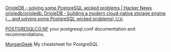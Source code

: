 
[OrioleDB - solving some PostgreSQL wicked problems | Hacker News](https://news.ycombinator.com/item?id=30462695)
[orioledb/orioledb: OrioleDB - building a modern cloud-native storage engine (... and solving some PostgreSQL wicked problems)  🇺🇦](https://github.com/orioledb/orioledb)

[POSTGRESQLCO.NF](https://postgresqlco.nf/en/doc/param/)
your postgresql.conf documentation and recommendations.

[MorganGeek](https://github.com/MorganGeek/bookmarks/blob/master/cheat/postgresql.md)
My cheatsheet for PostgreSQL
